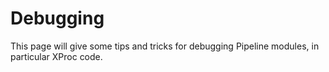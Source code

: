 # Debugging

This page will give some tips and tricks for debugging Pipeline
modules, in particular XProc code.
